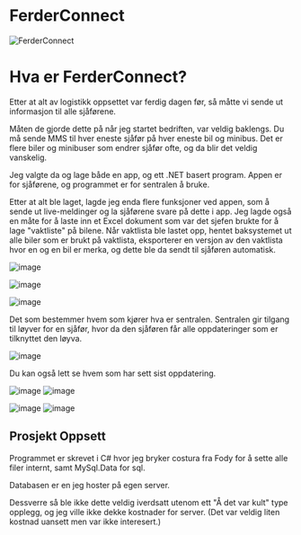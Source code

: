 # FerderConnect
 
![FerderConnect](https://github.com/andershagas/FerderConnect/assets/42244235/05d1b23c-ef4c-4983-a27c-3a6e367476bf)


Hva er FerderConnect?
=============

Etter at alt av logistikk oppsettet var ferdig dagen før, så måtte vi sende ut informasjon til alle sjåførene.

Måten de gjorde dette på når jeg startet bedriften, var veldig baklengs. Du må sende MMS til hver eneste sjåfør på hver eneste bil og minibus.
Det er flere biler og minibuser som endrer sjåfør ofte, og da blir det veldig vanskelig.

Jeg valgte da og lage både en app, og ett .NET basert program. Appen er for sjåførene, og programmet er for sentralen å bruke.

Etter at alt ble laget, lagde jeg enda flere funksjoner ved appen, som å sende ut live-meldinger og la sjåførene svare på dette
i app. Jeg lagde også en måte for å laste inn et Excel dokument som var det sjefen brukte for å lage "vaktliste" på bilene.
Når vaktlista ble lastet opp, hentet baksystemet ut alle biler som er brukt på vaktlista, eksporterer en versjon av den vaktlista hvor en og en bil er merka, og dette ble da sendt til sjåføren automatisk.

![image](https://github.com/andershagas/FerderConnect/assets/42244235/860fe911-f3ee-423f-9217-ff87546de373)

![image](https://github.com/andershagas/FerderConnect/assets/42244235/216f02a2-b678-45cf-acc4-b134fcd146d8)

![image](https://github.com/andershagas/FerderConnect/assets/42244235/bb48ca36-dca8-487b-b77f-d88bdbec91cc)

Det som bestemmer hvem som kjører hva er sentralen. Sentralen gir tilgang til løyver for en sjåfør,
hvor da den sjåføren får alle oppdateringer som er tilknyttet den løyva.

![image](https://github.com/andershagas/FerderConnect/assets/42244235/abb1899d-a493-4b24-80c4-1adc0b6c8b41)

Du kan også lett se hvem som har sett sist oppdatering.

![image](https://github.com/andershagas/FerderConnect/assets/42244235/ee2821ca-4323-4601-aa01-8cb82767b47e)
![image](https://github.com/andershagas/FerderConnect/assets/42244235/4f5455ca-331d-4b8c-afe9-52578c10238c)

![image](https://github.com/andershagas/FerderConnect/assets/42244235/8c0337fe-c688-47d9-98bb-320e86421e1a)
![image](https://github.com/andershagas/FerderConnect/assets/42244235/6dbc3ff2-dc9c-4985-b08e-2182f7496605)


Prosjekt Oppsett
-------------

Programmet er skrevet i C# hvor jeg bryker costura fra Fody for å sette alle filer internt, samt MySql.Data for sql.

Databasen er en jeg hoster på egen server. 

Dessverre så ble ikke dette veldig iverdsatt utenom ett "Å det var kult" type opplegg, og jeg ville ikke dekke kostnader for server. (Det var veldig liten kostnad uansett men var ikke interesert.)

